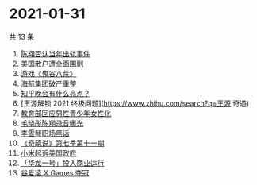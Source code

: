 # 2021-01-31

共 13 条

<!-- BEGIN -->
<!-- 最后更新时间 Sun Jan 31 2021 06:04:58 GMT+0800 (CST) -->
1. [陈翔否认当年出轨事件](https://www.zhihu.com/search?q=陈翔)
1. [美国散户遭全面围剿](https://www.zhihu.com/search?q=游戏驿站)
1. [游戏《鬼谷八荒》](https://www.zhihu.com/search?q=鬼谷八荒)
1. [海航集团破产重整](https://www.zhihu.com/search?q=海航)
1. [知乎晚会有什么亮点？](https://www.zhihu.com/search?q=知乎晚会)
1. [王源解锁 2021 终极问题](https://www.zhihu.com/search?q=王源 奇遇)
1. [教育部回应男性青少年女性化](https://www.zhihu.com/search?q=男性女性化)
1. [毛晓彤陈翔录音曝光](https://www.zhihu.com/search?q=毛晓彤陈翔录音)
1. [李雪琴职场黑话](https://www.zhihu.com/search?q=李雪琴职场黑话)
1. [《奇葩说》第七季第十一期](https://www.zhihu.com/search?q=奇葩说)
1. [小米起诉美国政府](https://www.zhihu.com/search?q=小米)
1. [「华龙一号」投入商业运行](https://www.zhihu.com/search?q=华龙一号)
1. [谷爱凌 X Games 夺冠](https://www.zhihu.com/search?q=谷爱凌)
<!-- END -->

